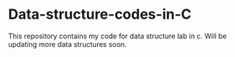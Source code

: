 # Data-structure-codes-in-C
This repository contains my code for data structure lab in c. Will be updating more data structures soon.
